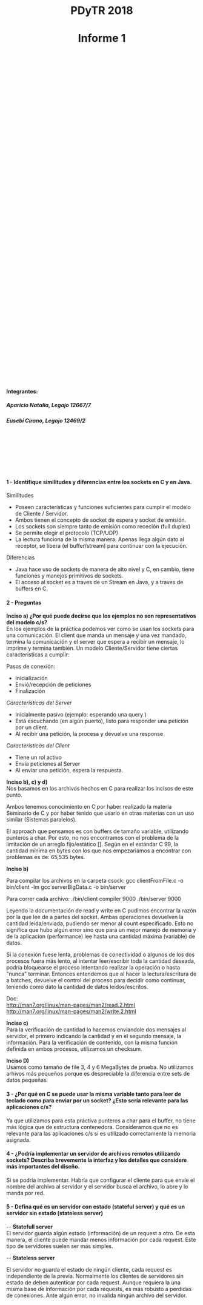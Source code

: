 <h1><center>PDyTR 2018</center></h1>
<h1><center>Informe 1</center></h1>

</br></br></br></br></br></br></br></br></br></br></br></br></br></br></br></br></br></br></br></br></br></br></br></br></br></br></br></br></br></br></br></br></br></br></br></br></br></br></br></br></br></br></br></br></br></br></br></br></br></br></br>
#### Integrantes:

##### Aparicio Natalia, Legajo 12667/7  

##### Eusebi Cirano, Legajo 12469/2  
</br></br></br></br></br></br>



#### 1 - Identifique similitudes y diferencias entre los sockets en C y en Java.

Similitudes

* Poseen características y funciones suficientes para cumplir el modelo de Cliente / Servidor.
* Ambos tienen el concepto de socket de espera y socket de emisión.
* Los sockets son siempre tanto de emisión como receción (full duplex)
* Se permite elegir el protocolo (TCP/UDP)
* La lectura funciona de la misma manera. Apenas llega algún dato al receptor, se libera (el buffer/stream) para continuar con la ejecución.


Diferencias

* Java hace uso de sockets de manera de alto nivel y C, en cambio, tiene funciones y manejos primitivos de sockets.
* El acceso al socket es a traves de un Stream en Java, y a traves de buffers en C.


#### 2 - Preguntas

**Inciso a) ¿Por qué puede decirse que los ejemplos no son representativos del modelo c/s?**  
En los ejemplos de la práctica podemos ver como se usan los sockets para una comunicación. El client que manda un mensaje y una vez mandado, termina la comunicación y el server que espera a recibir un mensaje, lo imprime y termina también.
Un modelo Cliente/Servidor tiene ciertas caracteristicas a cumplir:

Pasos de conexión:
  * Inicialización
  * Envió/recepción de peticiones
  * Finalización

_Características del Server_
  * Inicialmente pasivo (ejemplo: esperando una query )
  * Está escuchando (en algún puerto), listo para responder una petición por un client.
  * Al recibir una petición, la procesa y devuelve una response

_Características del Client_
  * Tiene un rol activo
  * Envía peticiones al Server
  * Al enviar una petición, espera la respuesta.

**Inciso b), c) y d)**  
Nos basamos en los archivos hechos en C para realizar los incisos de este punto.

Ambos tenemos conocimiento en C por haber realizado la materia Seminario de C y por haber tenido que usarlo en otras materias con un uso similar (Sistemas paralelos).

El approach que pensamos es con buffers de tamaño variable, utilizando punteros a char. Por esto, no nos encontramos con el problema de la limitación de un arreglo fijo/estático []. Según en el estándar C 99, la cantidad mínima en bytes con los que nos empezariamos a encontrar con problemas es de: 65,535 bytes.

**Inciso b)**  

Para compilar los archivos en la carpeta csock:
gcc clientFromFile.c -o bin/client -lm
gcc serverBigData.c -o bin/server

Para correr cada archivo:
./bin/client compiler 9000
./bin/server 9000

Leyendo la documentación de read y write en C pudimos encontrar la razón por la que lee de a partes del socket.
Ambas operaciones devuelven la cantidad leída/enviada, pudiendo ser  menor al count especificado. Esto no significa que hubo algún error sino que para un mejor manejo de memoria y de la aplicacion (performance) lee hasta una cantidad máxima (variable) de datos.  

Si la conexión fuese lenta, problemas de conectividad o algunos de los dos procesos fuera más lento, al intentar leer/escribir toda la cantidad deseada, podría bloquearse el proceso intentando realizar la operación o hasta "nunca" terminar. Entonces entendemos que al hacer la lectura/escritura de a batches, devuelve el control del proceso para decidir como continuar, teniendo como dato la cantidad de datos leídos/escritos.

Doc:  
  http://man7.org/linux/man-pages/man2/read.2.html  
  http://man7.org/linux/man-pages/man2/write.2.html

**Inciso c)**  
Para la verificación de cantidad lo hacemos enviandole dos mensajes al servidor, el primero indicando la cantidad y en el segundo mensaje, la información.
Para la verificación de contenido, con la misma función definida en ambos procesos, utilizamos un checksum.

**Inciso D)**  
Usamos como tamaño de file 3, 4 y 6 MegaBytes de prueba. No utilizamos arhivos más pequeños porque es despreciable la diferencia entre sets de datos pequeñas.


#### 3 - ¿Por qué en C se puede usar la misma variable tanto para leer de teclado como para enviar por un socket? ¿Esto sería relevante para las aplicaciones c/s?
Ya que utilizamos para esta práctiva punteros a char para el buffer, no tiene más lógica que de estructura contenedora.
Consideramos que no es relevante para las aplicaciones c/s si es utilizado correctamente la memoria asignada.


#### 4 - ¿Podría implementar un servidor de archivos remotos utilizando sockets? Describa brevemente la interfaz y los detalles que considere más importantes del diseño.
Si se podría implementar.
Habría que configurar el cliente para que envíe el nombre del archivo al servidor y el servidor busca el archivo, lo abre y lo manda por red.



#### 5 - Defina qué es un servidor con estado (stateful server) y qué es un servidor sin estado (stateless server)  

-- **Statefull server**  
El servidor guarda algún estado (información) de un request a otro. De esta manera, el cliente puede mandar menos información por cada request. Este tipo de servidores suelen ser mas simples.

-- **Stateless server**  

El servidor no guarda el estado de ningún cliente, cada request es independiente de la previa. Normalmente los clientes de servidores sin estado de deben autenticar por cada request. Aunque requiera la una misma base de información por cada requests, es más robusto a perdidas de conexiones. Ante algún error, no invalida ningún archivo del servidor.
